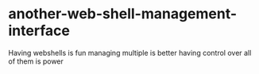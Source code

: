 another-web-shell-management-interface
======================================

Having webshells is fun managing multiple is better having control over all of them is power
